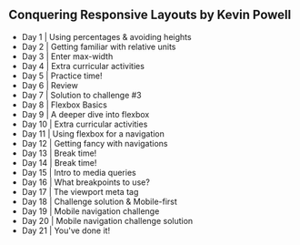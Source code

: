 ## Conquering Responsive Layouts by Kevin Powell

- Day 1 | Using percentages & avoiding heights
- Day 2 | Getting familiar with relative units
- Day 3 | Enter max-width
- Day 4 | Extra curricular activities
- Day 5 | Practice time!
- Day 6 | Review
- Day 7 | Solution to challenge #3
- Day 8 | Flexbox Basics
- Day 9 | A deeper dive into flexbox
- Day 10 | Extra curricular activities
- Day 11 | Using flexbox for a navigation
- Day 12 | Getting fancy with navigations
- Day 13 | Break time!
- Day 14 | Break time!
- Day 15 | Intro to media queries
- Day 16 | What breakpoints to use?
- Day 17 | The viewport meta tag
- Day 18 | Challenge solution & Mobile-first
- Day 19 | Mobile navigation challenge
- Day 20 | Mobile navigation challenge solution
- Day 21 | You've done it!